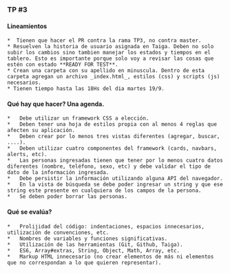 ### TP #3

#### Lineamientos

    *  Tienen que hacer el PR contra la rama TP3, no contra master.
    * Resuelven la historia de usuario asignada en Taiga. Deben no solo subir los cambios sino tambien manejar los estados y tiempos en el tablero. Esto es importante porque solo voy a revisar las cosas que estén con estado **READY FOR TEST**.
    * Crean una carpeta con su apellido en minuscula. Dentro de esta carpeta agregan un archivo _index.html_, estilos (css) y scripts (js) necesarios.
    * Tienen tiempo hasta las 18Hs del dia martes 19/9.
#### Qué hay que hacer? Una agenda.

    *   Debe utilizar un framework CSS a elección.
    *   Deben tener una hoja de estilos propia con al menos 4 reglas que afecten su aplicación.
    *   Deben crear por lo menos tres vistas diferentes (agregar, buscar, ....).
    *   Deben utilizar cuatro componentes del framework (cards, navbars, alerts, etc).
    *   Las personas ingresadas tienen que tener por lo menos cuatro datos diferentes (nombre, teléfono, sexo, etc) y debe validar el tipo de dato de la información ingresada.
    *   Debe persistir la información utilizando alguna API del navegador.
    *   En la vista de búsqueda se debe poder ingresar un string y que ese string este presente en cualquiera de los campos de la persona.
    *   Se deben poder borrar las personas.
#### Qué se evalúa?
    *   Prolijidad del código: indentaciones, espacios innecesarios, utilización de convenciones, etc.
    *   Nombres de variables y funciones significativas.
    *   Utilización de las herramientas (Git, Github, Taiga).
    *   ES6, Array#extras, String, Object, Math, Array, etc.
    *   Markup HTML innecesario (no crear elementos de más ni elementos que no correspondan a lo que quieren representar).